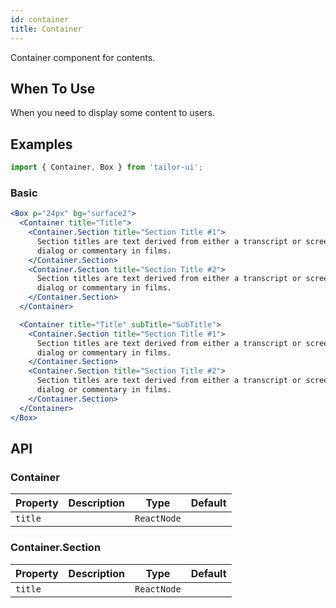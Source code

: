 ```yaml
---
id: container
title: Container
---
```


Container component for contents.

## When To Use

When you need to display some content to users.

## Examples

```js
import { Container, Box } from 'tailor-ui';
```

### Basic

```jsx live
<Box p="24px" bg="surface2">
  <Container title="Title">
    <Container.Section title="Section Title #1">
      Section titles are text derived from either a transcript or screenplay of the
      dialog or commentary in films.
    </Container.Section>
    <Container.Section title="Section Title #2">
      Section titles are text derived from either a transcript or screenplay of the
      dialog or commentary in films.
    </Container.Section>
  </Container>

  <Container title="Title" subTitle="SubTitle">
    <Container.Section title="Section Title #1">
      Section titles are text derived from either a transcript or screenplay of the
      dialog or commentary in films.
    </Container.Section>
    <Container.Section title="Section Title #2">
      Section titles are text derived from either a transcript or screenplay of the
      dialog or commentary in films.
    </Container.Section>
  </Container>
</Box>
```

## API

### Container

| Property | Description | Type        | Default |
| -------- | ----------- | ----------- | ------- |
| `title`  |             | `ReactNode` |         |

### Container.Section

| Property | Description | Type        | Default |
| -------- | ----------- | ----------- | ------- |
| `title`  |             | `ReactNode` |         |
